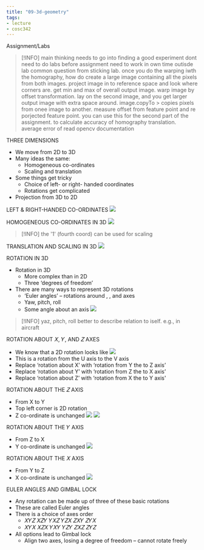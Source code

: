 ```yaml
---
title: "09-3d-geometry"
tags: 
- lecture
- cosc342
---
```


Assignment/Labs
> [!INFO] main thinking needs to go into finding a good experiment
> dont need to do labs before assignment
> need to work in own time outisde lab
> common question from sticking lab. once you do the warping iwth the homography, how do create a large image containing all the pixels from both images. project image in to reference space and look where corners are. get min and max of overall output image. warp image by offset transformation. lay on the second image, and you get larger output image with extra space around. image.copyTo > copies pixels from onee image to another. measure offset from feature point and re porjected feature point. you can use this for the second part of the assignment. to calculate accuracy of homography translation. average error of 
> read opencv documentation 

THREE DIMENSIONS 
- We move from 2D to 3D 
- Many ideas the same: 
	- Homogeneous co-ordinates 
	- Scaling and translation 
- Some things get tricky 
	- Choice of left- or right- handed coordinates 
	- Rotations get complicated 
- Projection from 3D to 2D

LEFT & RIGHT-HANDED CO-ORDINATES
![](https://i.imgur.com/0rkaqh5.png)

HOMOGENEOUS CO-ORDINATES IN 3D
![](https://i.imgur.com/vS0mkkK.png)
> [!INFO] the '1' (fourth coord) can be used for scaling

TRANSLATION AND SCALING IN 3D
![](https://i.imgur.com/CRfRm7D.png)

ROTATION IN 3D
- Rotation in 3D 
	- More complex than in 2D 
	- Three ‘degrees of freedom’ 
- There are many ways to represent 3D rotations 
	- ‘Euler angles’ – rotations around , , and axes 
	- Yaw, pitch, roll 
	- Some angle about an axis
![](https://i.imgur.com/4I3HrZO.png)
> [!INFO] yaz, pitch, roll better to describe relation to iself. e.g., in aircraft

ROTATION ABOUT 𝑋, 𝑌, AND 𝑍 AXES 
- We know that a 2D rotation looks like ![](https://i.imgur.com/OEP8agu.png)
- This is a rotation from the U axis to the V axis 
- Replace ‘rotation about X’ with ‘rotation from Y the to Z axis’ 
- Replace ‘rotation about Y’ with ‘rotation from Z the to X axis’ 
- Replace ‘rotation about Z’ with ‘rotation from X the to Y axis'

ROTATION ABOUT THE 𝑍 AXIS
- From X to Y
- Top left corner is 2D rotation 
- Z co-ordinate is unchanged
![](https://i.imgur.com/2QJQfCS.png)
![](https://i.imgur.com/kJMzLWf.png)

ROTATION ABOUT THE 𝑌 AXIS
- From Z to X
- Y co-ordinate is unchanged
![](https://i.imgur.com/VlmkMi5.png)

ROTATION ABOUT THE 𝑋 AXIS
- From Y to Z 
- X co-ordinate is unchanged
![](https://i.imgur.com/wShX5uR.png)

EULER ANGLES AND GIMBAL LOCK 
- Any rotation can be made up of three of these basic rotations 
- These are called Euler angles 
- There is a choice of axes order 
	- 𝑋𝑌𝑍 𝑋𝑍𝑌 𝑌𝑋𝑍 𝑌𝑍𝑋 𝑍𝑋𝑌 𝑍𝑌𝑋 
	- 𝑋𝑌𝑋 𝑋𝑍𝑋 𝑌𝑋𝑌 𝑌𝑍𝑌 𝑍𝑋𝑍 𝑍𝑌𝑍
- All options lead to Gimbal lock 
	- Align two axes, losing a degree of freedom – cannot rotate freely